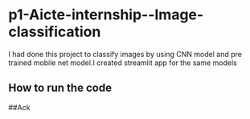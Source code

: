 # p1-Aicte-internship--Image-classification

I had done this project to classify images by using CNN model and pre trained mobile net model.I created streamlit app for the same models


## How to run the code


##Ack

